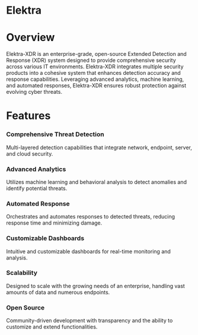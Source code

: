 # Elektra

Overview
========
Elektra-XDR is an enterprise-grade, open-source Extended Detection and Response (XDR) system designed to provide comprehensive security across various IT environments. Elektra-XDR integrates multiple security products into a cohesive system that enhances detection accuracy and response capabilities. Leveraging advanced analytics, machine learning, and automated responses, Elektra-XDR ensures robust protection against evolving cyber threats.

Features
========

### Comprehensive Threat Detection
Multi-layered detection capabilities that integrate network, endpoint, server, and cloud security.

### Advanced Analytics
Utilizes machine learning and behavioral analysis to detect anomalies and identify potential threats.

### Automated Response
Orchestrates and automates responses to detected threats, reducing response time and minimizing damage.

### Customizable Dashboards
Intuitive and customizable dashboards for real-time monitoring and analysis.

### Scalability
Designed to scale with the growing needs of an enterprise, handling vast amounts of data and numerous endpoints.

### Open Source
Community-driven development with transparency and the ability to customize and extend functionalities.
